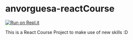 # anvorguesa-reactCourse

[![Run on Repl.it](https://repl.it/badge/github/xaskasdf/anvorguesa-reactCourse)](https://repl.it/github/xaskasdf/anvorguesa-reactCourse)

This is a React Course Project to make use of new skills :D
